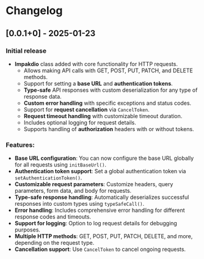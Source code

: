 # Changelog

## [0.0.1+0] - 2025-01-23
### Initial release
- **Impakdio** class added with core functionality for HTTP requests.
    - Allows making API calls with GET, POST, PUT, PATCH, and DELETE methods.
    - Support for setting a **base URL** and **authentication tokens**.
    - **Type-safe** API responses with custom deserialization for any type of response data.
    - **Custom error handling** with specific exceptions and status codes.
    - Support for **request cancellation** via `CancelToken`.
    - **Request timeout handling** with customizable timeout duration.
    - Includes optional logging for request details.
    - Supports handling of **authorization** headers with or without tokens.

### Features:
- **Base URL configuration**: You can now configure the base URL globally for all requests using `initBaseUrl()`.
- **Authentication token support**: Set a global authentication token via `setAuthenticationToken()`.
- **Customizable request parameters**: Customize headers, query parameters, form data, and body for requests.
- **Type-safe response handling**: Automatically deserializes successful responses into custom types using `typeSafeCall()`.
- **Error handling**: Includes comprehensive error handling for different response codes and timeouts.
- **Support for logging**: Option to log request details for debugging purposes.
- **Multiple HTTP methods**: GET, POST, PUT, PATCH, DELETE, and more, depending on the request type.
- **Cancellation support**: Use `CancelToken` to cancel ongoing requests.
